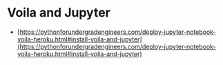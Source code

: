 # Voila and Jupyter

* [https://pythonforundergradengineers.com/deploy-jupyter-notebook-voila-heroku.html#install-voila-and-jupyter](https://pythonforundergradengineers.com/deploy-jupyter-notebook-voila-heroku.html#install-voila-and-jupyter)
